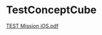 # TestConceptCube
[TEST Mission iOS.pdf](https://github.com/phanvu0313/TestConceptCube/files/8190050/TEST.Mission.iOS.pdf)
